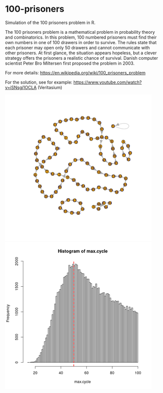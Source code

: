# 100-prisoners
Simulation of the 100 prisoners problem in R.

The 100 prisoners problem is a mathematical problem in probability
theory and combinatorics. In this problem, 100 numbered prisoners
must find their own numbers in one of 100 drawers in order to
survive. The rules state that each prisoner may open only 50
drawers and cannot communicate with other prisoners. At first
glance, the situation appears hopeless, but a clever strategy
offers the prisoners a realistic chance of survival. Danish
computer scientist Peter Bro Miltersen first proposed the problem
in 2003.

For more details: https://en.wikipedia.org/wiki/100_prisoners_problem

For the solution, see for example: https://www.youtube.com/watch?v=iSNsgj1OCLA (Veritasium)

![graph](graph.png)
![histogram](histogram.png)


